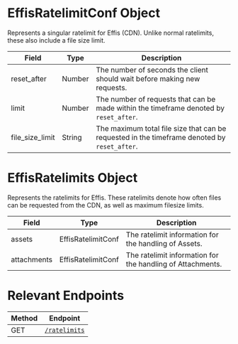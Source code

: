 # EffisRatelimitConf Object

Represents a singular ratelimit for Effis (CDN). Unlike normal ratelimits, these also include a file size limit.

| Field           | Type   | Description                |
|-----------------|--------|----------------------------|
| reset_after     | Number | The number of seconds the client should wait before making new requests. |
| limit           | Number | The number of requests that can be made within the timeframe denoted by `reset_after`. |
| file_size_limit | String | The maximum total file size that can be requested in the timeframe denoted by `reset_after`. |


# EffisRatelimits Object

Represents the ratelimits for Effis. These ratelimits denote how often files can be requested from the CDN, as well as maximum filesize limits.

| Field          | Type                 | Description                |
|----------------|----------------------|----------------------------|
| assets         | EffisRatelimitConf   | The ratelimit information for the handling of Assets. |
| attachments    | EffisRatelimitConf   | The ratelimit information for the handling of Attachments. |


# Relevant Endpoints

| Method | Endpoint                                 |
|--------|------------------------------------------|
| GET    | [`/ratelimits`](../routes/ratelimits.md) |